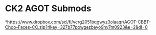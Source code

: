 # CK2 AGOT Submods
*https://www.dropbox.com/scl/fi/vcrg2051bqgwyz3olaaqr/AGOT-CBBT-Choo-Faces-CO.zip?rlkey=327b77powgezbeyo9hy7m0923&e=2&dl=0
